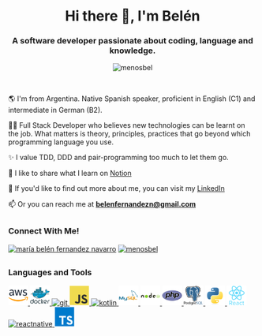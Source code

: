 <h1 align="center">Hi there 👋, I'm Belén</h1>
<h3 align="center">A software developer passionate about coding, language and knowledge.</h3>

<p align="center"> <img src="https://komarev.com/ghpvc/?username=menosbel&label=Profile%20views&color=0e75b6&style=flat" alt="menosbel" /> </p>
<br>

🌎 I'm from Argentina. Native Spanish speaker, proficient in English (C1) and intermediate in German (B2).

👩‍💻 Full Stack Developer who believes new technologies can be learnt on the job. What matters is theory, principles, practices that go beyond which programming language you use.

✨ I value TDD, DDD and pair-programming too much to let them go.

📝 I like to share what I learn on [Notion](https://www.notion.so/menosbel/Software-Crafter-in-the-making-8fc63270157c4bf68aa46479c46c9698?pvs=4)

📄 If you'd like to find out more about me, you can visit my [LinkedIn](https://www.linkedin.com/in/belenfernandezn/?locale=en_US)

📫 Or you can reach me at **belenfernandezn@gmail.com**

<p></p>

<h2 />

<h3 align="left">Connect With Me!</h3>
<p align="left">
<a href="https://www.linkedin.com/in/belenfernandezn/?locale=en_US" target="blank"><img align="center" src="https://raw.githubusercontent.com/rahuldkjain/github-profile-readme-generator/master/src/images/icons/Social/linked-in-alt.svg" alt="maría belén fernandez navarro" height="30" width="40" /></a>
<a href="https://twitter.com/menosbel" target="blank"><img align="center" src="https://raw.githubusercontent.com/rahuldkjain/github-profile-readme-generator/master/src/images/icons/Social/twitter-alt.svg" alt="menosbel" height="30" width="40" /></a>
</p>

<h2 />

<h3 align="left">Languages and Tools</h3>
<p align="left">
	<a href="https://aws.amazon.com" target="_blank" rel="noreferrer"> 
		<img src="https://raw.githubusercontent.com/devicons/devicon/master/icons/amazonwebservices/amazonwebservices-original-wordmark.svg" alt="aws" width="40" height="40"/> 
	</a> 
	<a href="https://www.docker.com/" target="_blank" rel="noreferrer"> 
		<img src="https://raw.githubusercontent.com/devicons/devicon/master/icons/docker/docker-original-wordmark.svg" alt="docker" width="40" height="40"/> 
	</a> 
	<a href="https://git-scm.com/" target="_blank" rel="noreferrer"> 
		<img src="https://www.vectorlogo.zone/logos/git-scm/git-scm-icon.svg" alt="git" width="40" height="40"/> 
	</a> 
	<a href="https://developer.mozilla.org/en-US/docs/Web/JavaScript" target="_blank" rel="noreferrer"> 
		<img src="https://raw.githubusercontent.com/devicons/devicon/master/icons/javascript/javascript-original.svg" alt="javascript" width="40" height="40"/> 
	</a> 
	<a href="https://kotlinlang.org" target="_blank" rel="noreferrer"> 
		<img src="https://www.vectorlogo.zone/logos/kotlinlang/kotlinlang-icon.svg" alt="kotlin" width="40" height="40"/> 
	</a> 
	<a href="https://www.mysql.com/" target="_blank" rel="noreferrer"> 
		<img src="https://raw.githubusercontent.com/devicons/devicon/master/icons/mysql/mysql-original-wordmark.svg" alt="mysql" width="40" height="40"/> 
	</a> 
	<a href="https://nodejs.org" target="_blank" rel="noreferrer"> 
		<img src="https://raw.githubusercontent.com/devicons/devicon/master/icons/nodejs/nodejs-original-wordmark.svg" alt="nodejs" width="40" height="40"/> 
	</a> 
	<a href="https://www.php.net" target="_blank" rel="noreferrer"> 
		<img src="https://raw.githubusercontent.com/devicons/devicon/master/icons/php/php-original.svg" alt="php" width="40" height="40"/> 
	</a> 
	<a href="https://www.postgresql.org" target="_blank" rel="noreferrer"> 
		<img src="https://raw.githubusercontent.com/devicons/devicon/master/icons/postgresql/postgresql-original-wordmark.svg" alt="postgresql" width="40" height="40"/> 
	</a> 
	<a href="https://www.python.org" target="_blank" rel="noreferrer"> 
		<img src="https://raw.githubusercontent.com/devicons/devicon/master/icons/python/python-original.svg" alt="python" width="40" height="40"/> 
	</a> 
	<a href="https://reactjs.org/" target="_blank" rel="noreferrer"> 
		<img src="https://raw.githubusercontent.com/devicons/devicon/master/icons/react/react-original-wordmark.svg" alt="react" width="40" height="40"/> 
	</a> 
	<a href="https://reactnative.dev/" target="_blank" rel="noreferrer"> 
		<img src="https://reactnative.dev/img/header_logo.svg" alt="reactnative" width="40" height="40"/> 
	</a> 
	<a href="https://www.typescriptlang.org/" target="_blank" rel="noreferrer"> 
		<img src="https://raw.githubusercontent.com/devicons/devicon/master/icons/typescript/typescript-original.svg" alt="typescript" width="40" height="40"/> 
	</a> 
</p>

<!--
[![Top Langs](https://github-readme-stats.vercel.app/api/top-langs/?username=menosbel&layout=compact&theme=dracula)](https://github.com/anuraghazra/github-readme-stats)
-->

